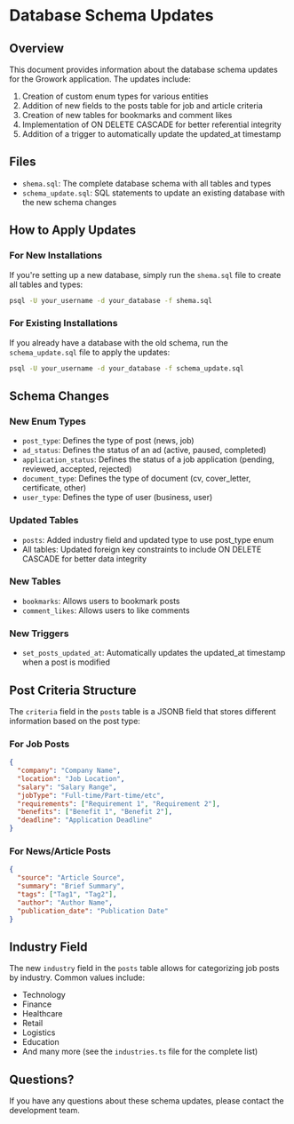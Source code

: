 # Database Schema Updates

## Overview

This document provides information about the database schema updates for the Growork application. The updates include:

1. Creation of custom enum types for various entities
2. Addition of new fields to the posts table for job and article criteria
3. Creation of new tables for bookmarks and comment likes
4. Implementation of ON DELETE CASCADE for better referential integrity
5. Addition of a trigger to automatically update the updated_at timestamp

## Files

- `shema.sql`: The complete database schema with all tables and types
- `schema_update.sql`: SQL statements to update an existing database with the new schema changes

## How to Apply Updates

### For New Installations

If you're setting up a new database, simply run the `shema.sql` file to create all tables and types:

```bash
psql -U your_username -d your_database -f shema.sql
```

### For Existing Installations

If you already have a database with the old schema, run the `schema_update.sql` file to apply the updates:

```bash
psql -U your_username -d your_database -f schema_update.sql
```

## Schema Changes

### New Enum Types

- `post_type`: Defines the type of post (news, job)
- `ad_status`: Defines the status of an ad (active, paused, completed)
- `application_status`: Defines the status of a job application (pending, reviewed, accepted, rejected)
- `document_type`: Defines the type of document (cv, cover_letter, certificate, other)
- `user_type`: Defines the type of user (business, user)

### Updated Tables

- `posts`: Added industry field and updated type to use post_type enum
- All tables: Updated foreign key constraints to include ON DELETE CASCADE for better data integrity

### New Tables

- `bookmarks`: Allows users to bookmark posts
- `comment_likes`: Allows users to like comments

### New Triggers

- `set_posts_updated_at`: Automatically updates the updated_at timestamp when a post is modified

## Post Criteria Structure

The `criteria` field in the `posts` table is a JSONB field that stores different information based on the post type:

### For Job Posts

```json
{
  "company": "Company Name",
  "location": "Job Location",
  "salary": "Salary Range",
  "jobType": "Full-time/Part-time/etc",
  "requirements": ["Requirement 1", "Requirement 2"],
  "benefits": ["Benefit 1", "Benefit 2"],
  "deadline": "Application Deadline"
}
```

### For News/Article Posts

```json
{
  "source": "Article Source",
  "summary": "Brief Summary",
  "tags": ["Tag1", "Tag2"],
  "author": "Author Name",
  "publication_date": "Publication Date"
}
```

## Industry Field

The new `industry` field in the `posts` table allows for categorizing job posts by industry. Common values include:

- Technology
- Finance
- Healthcare
- Retail
- Logistics
- Education
- And many more (see the `industries.ts` file for the complete list)

## Questions?

If you have any questions about these schema updates, please contact the development team.